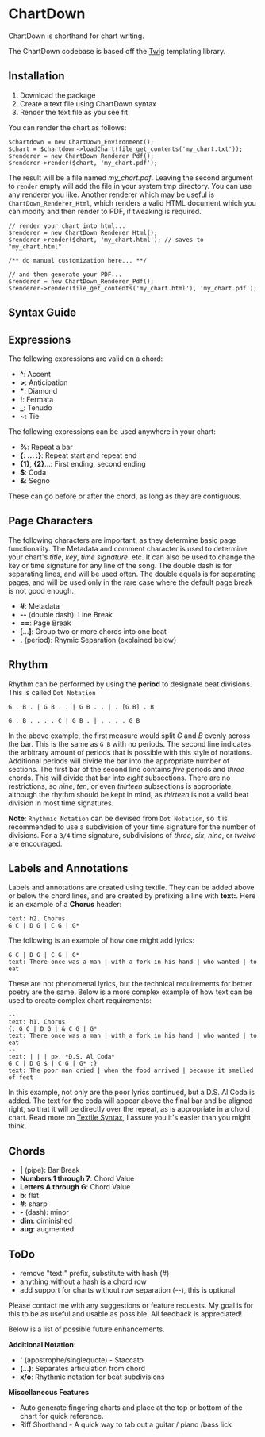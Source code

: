 # ChartDown

ChartDown is shorthand for chart writing.  

The ChartDown codebase is based off the 
[Twig](https://github.com/fabpot/Twig) templating library.

## Installation

 1. Download the package
 2. Create a text file using ChartDown syntax
 3. Render the text file as you see fit

You can render the chart as follows:

    $chartdown = new ChartDown_Environment();
    $chart = $chartdown->loadChart(file_get_contents('my_chart.txt'));
    $renderer = new ChartDown_Renderer_Pdf();
    $renderer->render($chart, 'my_chart.pdf');
    
The result will be a file named *my_chart.pdf*. Leaving the second argument to `render`
empty will add the file in your system tmp directory.  You can use any renderer you like.
Another renderer which may be useful is `ChartDown_Renderer_Html`, which renders a valid
HTML document which you can modify and then render to PDF, if tweaking is required.

    // render your chart into html...
    $renderer = new ChartDown_Renderer_Html();
    $renderer->render($chart, 'my_chart.html'); // saves to "my_chart.html"
    
    /** do manual customization here... **/

    // and then generate your PDF...
    $renderer = new ChartDown_Renderer_Pdf();
    $renderer->render(file_get_contents('my_chart.html'), 'my_chart.pdf');

## Syntax Guide

Expressions
-----------

The following expressions are valid on a chord:

 * **^**: Accent
 * **>**: Anticipation
 * **\***: Diamond
 * **!**: Fermata
 * **_**: Tenudo
 * **~**: Tie

The following expressions can be used anywhere in your chart:

 * **%**: Repeat a bar
 * **{: ... :}**: Repeat start and repeat end
 * **{1}**, **{2}**...: First ending, second ending
 * **$**: Coda
 * **&**: Segno

These can go before or after the chord, as long as they are contiguous.

Page Characters 
---------------

The following characters are important, as they determine basic page functionality.  The Metadata
and comment character is used to determine your chart's *title*, *key*, *time signature*. etc.  It
can also be used to change the key or time signature for any line of the song.  The double 
dash is for separating lines, and will be used often.  The double equals is for separating
pages, and will be used only in the rare case where the default page break is not good enough.

 * **#**: Metadata
 * **--** (double dash): Line Break
 * **==**: Page Break
 * **[**...**]**: Group two or more chords into one beat
 * **.** (period): Rhymic Separation (explained below)

Rhythm
------

Rhythm can be performed by using the **period** to designate beat divisions.  This is called `Dot Notation`

    G . B . | G B . . | G B . . | . [G B] . B

    G . B . . . . C | G B . | . . . . G B

In the above example, the first measure would split *G* and *B* evenly across the bar. 
This is the same as `G B` with no periods.  The second line indicates the arbitrary 
amount of periods that is possible with this style of notations.  Additional periods will
divide the bar into the appropriate number of sections.  The first bar of the second line
contains *five* periods and *three* chords.  This will divide that bar into *eight* subsections.
There are no restrictions, so *nine*, *ten*, or even *thirteen* subsections is appropriate,
although the rhythm should be kept in mind, as *thirteen* is not a valid beat division in
most time signatures.

**Note**: `Rhythmic Notation` can be devised from `Dot Notation`, so it is recommended to use 
a subdivision of your time signature for the number of divisions.  For a `3/4` time signature,
subdivisions of *three*, *six*, *nine*, or *twelve* are encouraged.

Labels and Annotations
----------------------

Labels and annotations are created using textile. They can be added above or below the chord lines, 
and are created by prefixing a line with **text:**.  Here is an example of a **Chorus** header:

    text: h2. Chorus    
    G C | D G | C G | G*

The following is an example of how one might add lyrics:

    G C | D G | C G | G*
    text: There once was a man | with a fork in his hand | who wanted | to eat

These are not phenomenal lyrics, but the technical requirements for better poetry are the same.
Below is a more complex example of how text can be used to create complex chart requirements:

    --
    text: h1. Chorus
    {: G C | D G | & C G | G*
    text: There once was a man | with a fork in his hand | who wanted | to eat
    --
    text: | | | p>. *D.S. Al Coda*
    G C | D G $ | C G | G* :}
    text: The poor man cried | when the food arrived | because it smelled of feet
    
In this example, not only are the poor lyrics continued, but a D.S. Al Coda is added.  The text
for the coda will appear above the final bar and be aligned right, so that it will be directly over the 
repeat, as is appropriate in a chord chart.  Read more on 
[Textile Syntax](http://www.redmine.org/projects/redmine/wiki/RedmineTextFormatting#Headings),
I assure you it's easier than you might think.

Chords
------

 * **|** (pipe): Bar Break
 * **Numbers 1 through 7**: Chord Value
 * **Letters A through G**: Chord Value
 * **b**: flat
 * **#**: sharp
 * **-** (dash): minor
 * **dim**: diminished
 * **aug**: augmented


ToDo
----

 - remove "text:" prefix, substitute with hash (#)
 - anything without a hash is a chord row
 - add support for charts without row separation (--), this is optional

Please contact me with any suggestions or feature requests. My goal is for this to be as useful
and usable as possible. All feedback is appreciated!

Below is a list of possible future enhancements.

**Additional Notation:**

 * **'** (apostrophe/singlequote) - Staccato
 * **(**...**)**: Separates articulation from chord
 * **x/o**: Rhythmic notation for beat subdivisions

**Miscellaneous Features**
 
 * Auto generate fingering charts and place at the top or bottom of the chart for quick reference.
 * Riff Shorthand - A quick way to tab out a guitar / piano /bass lick